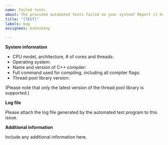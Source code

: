```yaml
---
name: Failed tests
about: The provided automated tests failed on your system? Report it here.
title: "[TEST]"
labels: bug
assignees: bshoshany

---
```


**System information**

* CPU model, architecture, # of cores and threads:
* Operating system:
* Name and version of C++ compiler:
* Full command used for compiling, including all compiler flags:
* Thread pool library version:

(Please note that only the latest version of the thread pool library is supported.)

**Log file**

Please attach the log file generated by the automated test program to this issue.

**Additional information**

Include any additional information here.
